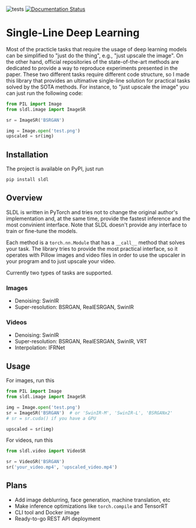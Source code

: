 ![tests](https://github.com/pilot7747/sldl/actions/workflows/tests.yml/badge.svg)
[![Documentation Status](https://readthedocs.org/projects/sldl/badge/?version=latest)](https://sldl.readthedocs.io/en/latest/?badge=latest)

# Single-Line Deep Learning

Most of the practicle tasks that require the usage of deep learning models can be simplified to "just do the thing", e.g., "just upscale the image". On the other hand, official repositories of the state-of-the-art methods are dedicated to provide a way to reproduce experiments presented in the paper. These two different tasks require different code structure, so I made this library that provides an ultimative single-line solution for practical tasks solved by the SOTA methods. For instance, to "just upscale the image" you can just run the following code:

```python
from PIL import Image
from sldl.image import ImageSR

sr = ImageSR('BSRGAN')

img = Image.open('test.png')
upscaled = sr(img)
```

## Installation

The project is available on PyPI, just run
```bash
pip install sldl
```

## Overview

SLDL is written in PyTorch and tries not to change the original author's implementation and, at the same time, provide the fastest inference and the most convinient interface. Note that SLDL doesn't provide any interface to train or fine-tune the models.

Each method is a `torch.nn.Module` that has a `__call__` method that solves your task. The library tries to provide the most practical interface, so it operates with Pillow images and video files in order to use the upscaler in your program and to just upscale your video.

Currently two types of tasks are supported.

### Images

* Denoising: SwinIR
* Super-resolution: BSRGAN, RealESRGAN, SwinIR

### Videos

* Denoising: SwinIR
* Super-resolution: BSRGAN, RealESRGAN, SwinIR, VRT
* Interpolation: IFRNet

## Usage

For images, run this

```python
from PIL import Image
from sldl.image import ImageSR

img = Image.open('test.png')
sr = ImageSR('BSRGAN')  # or 'SwinIR-M', 'SwinIR-L', 'BSRGANx2'
# sr = sr.cuda() if you have a GPU

upscaled = sr(img)
```

For videos, run this
```python
from sldl.video import VideoSR

sr = VideoSR('BSRGAN')
sr('your_video.mp4', 'upscaled_video.mp4')
```

## Plans

* Add image deblurring, face generation, machine translation, etc
* Make inference optimizations like `torch.compile` and TensorRT
* CLI tool and Docker image
* Ready-to-go REST API deployment
